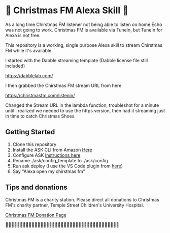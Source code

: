 # 🎄 Christmas FM Alexa Skill 🎄

As a long time Chirstmas FM listener not being able to listen on home Echo was not going to work. Christmas FM is available via TuneIn, but TuneIn for Alexa is not free. 

This repository is a working, single purpose Alexa skill to stream Chirstmas FM while it's available. 

I started with the Dabble streaming template (Dabble license file still included)

https://dabblelab.com/

I then grabbed the Chirstmas FM stream URL from here

https://christmasfm.com/listenin/

Changed the Stream URL in the lambda function, troubleshot for a minute until I realized we needed to use the https version, then had it streaming just in time to catch Christmas Shoes. 

## Getting Started

1) Clone this repository
2) Install the ASK CLI from Amazon [Here](https://developer.amazon.com/docs/smapi/quick-start-alexa-skills-kit-command-line-interface.html)
3) Configure ASK [Instructions here](https://developer.amazon.com/docs/smapi/quick-start-alexa-skills-kit-command-line-interface.html)
3) Rename ./ask/config_template to ./ask/config
4) Run ask deploy (I use the VS Code plugin from [here](https://marketplace.visualstudio.com/items?itemName=ask-toolkit.alexa-skills-kit-toolkit))
5) Say "Alexa open my chirstmas fm"

## Tips and donations
Christmas FM is a charity station. Please direct all donations to Christmas FM's charity partner, Temple Street Children's University Hospital. 

[Christmas FM Donation Page](https://www.templestreet.ie/Christmasfm/?utm_source=christmasfm.com&utm_medium=main_menu_link)

🎄🎄🎄🎄🎄🎄🎄🎄🎄🎄🎄🎄🎄🎄🎄🎄🎄🎄🎄🎄🎄🎄🎄🎄🎄🎄🎄🎄🎄🎄🎄🎄🎄🎄🎄🎄🎄🎄🎄
